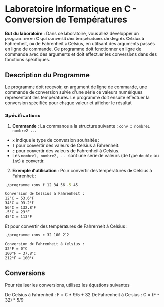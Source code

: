 # Laboratoire Informatique en C - Conversion de Températures

**But du laboratoire** : Dans ce laboratoire, vous allez développer un programme en C qui convertit des températures de degrés Celsius à Fahrenheit, 
ou de Fahrenheit à Celsius, en utilisant des arguments passés en ligne de commande. 
Ce programme doit fonctionner en ligne de commande avec des arguments et doit effectuer les conversions dans des fonctions spécifiques.

## Description du Programme

Le programme doit recevoir, en argument de ligne de commande, une commande de conversion suivie d'une série de valeurs numériques représentant des températures. 
Le programme doit ensuite effectuer la conversion spécifiée pour chaque valeur et afficher le résultat.

### Spécifications

1. **Commande** : La commande a la structure suivante : `conv x nombre1 nombre2 ...`
  - `x` indique le type de conversion souhaitée :
  - `f` pour convertir des valeurs de Celsius à Fahrenheit.
  - `c` pour convertir des valeurs de Fahrenheit à Celsius.
- Les `nombre1, nombre2, ...` sont une série de valeurs (de type `double` ou `int`) à convertir.

2. **Exemple d'utilisation** : Pour convertir des températures de Celsius à Fahrenheit :

```bash
./programme conv f 12 34 56 -5 45

Conversion de Celsius à Fahrenheit :
12°C = 53.6°F
34°C = 93.2°F
56°C = 132.8°F
-5°C = 23°F
45°C = 113°F
```

Et pour convertir des températures de Fahrenheit à Celsius :
```bash
./programme conv c 32 100 212

Conversion de Fahrenheit à Celsius :
32°F = 0°C
100°F = 37.8°C
212°F = 100°C
```

## Conversions

Pour réaliser les conversions, utilisez les équations suivantes :

De Celsius à Fahrenheit : F = C * 9/5 + 32
De Fahrenheit à Celsius : C = (F - 32) * 5/9
